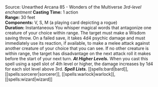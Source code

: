 Source: Unearthed Arcana 85 - Wonders of the Multiverse
*3rd-level enchantment*
**Casting Time:** 1 action  
**Range:** 30 feet  
**Components:** V, S, M (a playing card depicting a rogue)  
**Duration:** Instantaneous
You whisper magical words that antagonize one creature of your choice within range. The target must make a Wisdom saving throw. On a failed save, it takes 4d4 psychic damage and must immediately use its reaction, if available, to make a melee attack against another creature of your choice that you can see. If no other creature is within range, the target has disadvantage on the next attack roll it makes before the start of your next turn.
***At Higher Levels.*** When you cast this spell using a spell slot of 4th level or higher, the damage increases by 1d4 for each slot level above 3rd.
***Spell Lists.*** [[spells:bard|bard]], [[spells:sorcerer|sorcerer]], [[spells:warlock|warlock]], [[spells:wizard|wizard]]